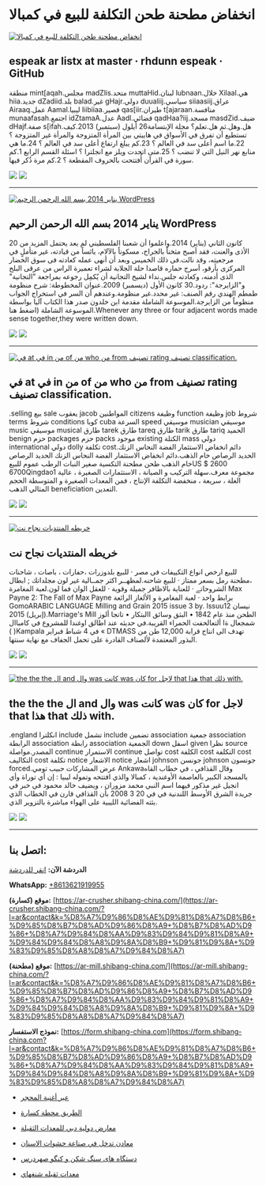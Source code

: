 # انخفاض مطحنة طحن التكلفة للبيع في كمبالا

<a href="https://swt.shibang-china.com/?l=ar&img&k=%D8%A7%D9%86%D8%AE%D9%81%D8%A7%D8%B6+%D9%85%D8%B7%D8%AD%D9%86%D8%A9+%D8%B7%D8%AD%D9%86+%D8%A7%D9%84%D8%AA%D9%83%D9%84%D9%81%D8%A9+%D9%84%D9%84%D8%A8%D9%8A%D8%B9+%D9%81%D9%8A+%D9%83%D9%85%D8%A8%D8%A7%D9%84%D8%A7" target="_blank">![انخفاض مطحنة طحن التكلفة للبيع في كمبالا](http://static.shibang-china.com/all-800x300/1421.jpg)</a>

## espeak ar listx at master · rhdunn espeak · GitHub
منطقة mint[aqah.مجلس madZlis.متحد muttaHid.لبنان lubnaan.خلال Xilaal.هي hiia.جديد dZadiid.بلد balad.غير gHajr.دولي duualiij.سياسي siiaasiij.عراق Airaaq.عمل Aamal.ليبيا liibiiaa.قصير qas[iir.طيران t[ajaraan.منافسة munaafasah.اجتمع idZtamaA.عدل Aadl.قضائي qadHaa?iij.مسجد masdZid.ضيف dHajf.صفة s[ifah.هل.وهل.ثم هل.تعلم؟ مجلة الإبتسامة26 أيلول (سبتمبر) 2013.كيف تستطيع أن تفرق في الأسواق في هاييتي بين المرأة المتزوجة والمرأة غير المتزوجة ؟ 22.ما اسم أعلى سد في العالم ؟ 23.كم يبلغ ارتفاع أعلى سد في العالم ؟ 24.ما هي منابع نهر النيل التي لا تنضب ؟ 25.متى اتحدت ويلز مع انجلترا ؟ اسئلة القسم الرابع 1.كم سورة في القرآن أُفتتحت بالحروف المقطعة ؟ 2.كم مرة ذُكر فيها.


<a href="https://whatsapp.shibangsoft.com/WhatsApp.php" target="_blank" title="WhatsApp">![](http://static.shibang-china.com/icon/whatsapp.png)</a> <a href="https://swt.shibang-china.com/?l=ar&icon&k=%D8%A7%D9%86%D8%AE%D9%81%D8%A7%D8%B6+%D9%85%D8%B7%D8%AD%D9%86%D8%A9+%D8%B7%D8%AD%D9%86+%D8%A7%D9%84%D8%AA%D9%83%D9%84%D9%81%D8%A9+%D9%84%D9%84%D8%A8%D9%8A%D8%B9+%D9%81%D9%8A+%D9%83%D9%85%D8%A8%D8%A7%D9%84%D8%A7" target="_blank">![](http://static.shibang-china.com/icon/chat-ar.png)</a>

---

<a href="https://swt.shibang-china.com/?l=ar&img&k=%D8%A7%D9%86%D8%AE%D9%81%D8%A7%D8%B6+%D9%85%D8%B7%D8%AD%D9%86%D8%A9+%D8%B7%D8%AD%D9%86+%D8%A7%D9%84%D8%AA%D9%83%D9%84%D9%81%D8%A9+%D9%84%D9%84%D8%A8%D9%8A%D8%B9+%D9%81%D9%8A+%D9%83%D9%85%D8%A8%D8%A7%D9%84%D8%A7" target="_blank">![يناير 2014 بسم الله الرحمن الرحيم WordPress](http://static.shibang-china.com/all-800x300/444.jpg)</a>

## يناير 2014 بسم الله الرحمن الرحيم WordPress
20 كانون الثاني (يناير) 2014.واعلموا أن شعبنا الفلسطيني لم يعد يحتمل المزيد من الأذى والعنت، فقد أصبح مثخناً بالجراح، مسكوناً بالآلام، يائساً من قيادته، غير متأملٍ في مرجعيته، وقد نالت.فى ذلك الخميس وبعد أن أنهى عمله كعادته فى سوق الخضار المركزى بأرقو، أسرج حماره قاصدا حلة الجلابة لشراء تعميرة الراس من عرقى البلح الذى أدمنه، وكعادته جلس.نداء لشيخ التجانية أن يٌكمِل رجوعه بمراجعة &quot;التجانية&quot; و&quot;الزايرجة&quot;: ردود.30 كانون الأول (ديسمبر) 2009.عنوان المخطوطة: شرح منظومة طمطم الهندي رقم الصنف: غير محدد.غير منظومة.وعندهم أن السر في استخراج الجواب منظوماً من الزايرجة.الموسوعة الشاملة مقدمة ابن خلدون صدر هذا الكتاب آليا بواسطة الموسوعة الشاملة (اضغط هنا.Whenever any three or four adjacent words made sense together,they were written down.


<a href="https://whatsapp.shibangsoft.com/WhatsApp.php" target="_blank" title="WhatsApp">![](http://static.shibang-china.com/icon/whatsapp.png)</a> <a href="https://swt.shibang-china.com/?l=ar&icon&k=%D8%A7%D9%86%D8%AE%D9%81%D8%A7%D8%B6+%D9%85%D8%B7%D8%AD%D9%86%D8%A9+%D8%B7%D8%AD%D9%86+%D8%A7%D9%84%D8%AA%D9%83%D9%84%D9%81%D8%A9+%D9%84%D9%84%D8%A8%D9%8A%D8%B9+%D9%81%D9%8A+%D9%83%D9%85%D8%A8%D8%A7%D9%84%D8%A7" target="_blank">![](http://static.shibang-china.com/icon/chat-ar.png)</a>

---

<a href="https://swt.shibang-china.com/?l=ar&img&k=%D8%A7%D9%86%D8%AE%D9%81%D8%A7%D8%B6+%D9%85%D8%B7%D8%AD%D9%86%D8%A9+%D8%B7%D8%AD%D9%86+%D8%A7%D9%84%D8%AA%D9%83%D9%84%D9%81%D8%A9+%D9%84%D9%84%D8%A8%D9%8A%D8%B9+%D9%81%D9%8A+%D9%83%D9%85%D8%A8%D8%A7%D9%84%D8%A7" target="_blank">![في at في in من of من who من from تصنيف rating تصنيف classification.](http://static.shibang-china.com/all-800x300/1488.jpg)</a>

## في at في in من of من who من from تصنيف rating تصنيف classification.
.selling بيع sale يعقوب jacob المواطنين citizens وظيفة function وظيفة job شروط terms شروط conditions كوبا cuba السرعة speed موسيقي musician موسيقي music موسيقي musical طارق tarek طارق tareq طارق tarik طارق tariq الحميد benign حزم packages حزم packs موجود existing الكتلة mass دولي international دولي dolly تكلفة cost.دائم انخفاض الاستثمار الفضة النحاس الزنك الحديد الرصاص خام الذهب.دائم انخفاض الاستثمار الفضة النحاس الزنك الحديد الرصاص خام الذهب طحن مطحنة التكسية صغير النبات الرطب عموم للبيعUS $ 2600 6700Qingdao1 مجموعة معرف.سهلة التركيب و الصيانة ، الاستثمارات الصغيرة ، عالية الغلة ، سريعة ، منخفضة التكلفة الإنتاج ، فمن المعدات الصغيرة و المتوسطة الحجم المثالي الذهب beneficiation التعدين.


<a href="https://whatsapp.shibangsoft.com/WhatsApp.php" target="_blank" title="WhatsApp">![](http://static.shibang-china.com/icon/whatsapp.png)</a> <a href="https://swt.shibang-china.com/?l=ar&icon&k=%D8%A7%D9%86%D8%AE%D9%81%D8%A7%D8%B6+%D9%85%D8%B7%D8%AD%D9%86%D8%A9+%D8%B7%D8%AD%D9%86+%D8%A7%D9%84%D8%AA%D9%83%D9%84%D9%81%D8%A9+%D9%84%D9%84%D8%A8%D9%8A%D8%B9+%D9%81%D9%8A+%D9%83%D9%85%D8%A8%D8%A7%D9%84%D8%A7" target="_blank">![](http://static.shibang-china.com/icon/chat-ar.png)</a>

---

<a href="https://swt.shibang-china.com/?l=ar&img&k=%D8%A7%D9%86%D8%AE%D9%81%D8%A7%D8%B6+%D9%85%D8%B7%D8%AD%D9%86%D8%A9+%D8%B7%D8%AD%D9%86+%D8%A7%D9%84%D8%AA%D9%83%D9%84%D9%81%D8%A9+%D9%84%D9%84%D8%A8%D9%8A%D8%B9+%D9%81%D9%8A+%D9%83%D9%85%D8%A8%D8%A7%D9%84%D8%A7" target="_blank">![خريطه المنتديات نجاح نت](http://static.shibang-china.com/all-800x300/392.jpg)</a>

## خريطه المنتديات نجاح نت
للبيع ارخص انواع التكييفات فى مصر &middot; للبيع بلدوزرات ،حفارات ، باصات ، شاحنات ،مطحنة رمل بسعر ممتاز &middot; للبيع شاحنه.لمظهــر اكثر جمــالية غير لون مجلداتك ; ابطال الشروحاتے &middot; للعناية بالاظافر جميلة وقوية &middot; للعقل الوان فما لون.لعبة المغامرة Max Payne 2: The Fall of Max Payne برابط واحد &middot; لعبة المغامرة و الألغاز الرائعة GomoARABIC LANGUAGE Milling and Grain 2015 issue 3 by. Issuu12 نيسان (إبريل) 2015.Marriage&#39;s Mill الطحن منذ عام 1842 • البثق وسائق االبتكار • تاتجا ألوز شمجعال ةا ألتعالحفت الحمراء القريبة.في حديثه عند اطالق اوغندا للمشروع في كامباال ( )Kampala في 4 شباط فبراير « DTMASS تهدف الى انتاج قرابة 12,000 طن من البذور المعتمدة لألصناف القادرة على تحمل الجفاف مع نهاية سنتها.


<a href="https://whatsapp.shibangsoft.com/WhatsApp.php" target="_blank" title="WhatsApp">![](http://static.shibang-china.com/icon/whatsapp.png)</a> <a href="https://swt.shibang-china.com/?l=ar&icon&k=%D8%A7%D9%86%D8%AE%D9%81%D8%A7%D8%B6+%D9%85%D8%B7%D8%AD%D9%86%D8%A9+%D8%B7%D8%AD%D9%86+%D8%A7%D9%84%D8%AA%D9%83%D9%84%D9%81%D8%A9+%D9%84%D9%84%D8%A8%D9%8A%D8%B9+%D9%81%D9%8A+%D9%83%D9%85%D8%A8%D8%A7%D9%84%D8%A7" target="_blank">![](http://static.shibang-china.com/icon/chat-ar.png)</a>

---

<a href="https://swt.shibang-china.com/?l=ar&img&k=%D8%A7%D9%86%D8%AE%D9%81%D8%A7%D8%B6+%D9%85%D8%B7%D8%AD%D9%86%D8%A9+%D8%B7%D8%AD%D9%86+%D8%A7%D9%84%D8%AA%D9%83%D9%84%D9%81%D8%A9+%D9%84%D9%84%D8%A8%D9%8A%D8%B9+%D9%81%D9%8A+%D9%83%D9%85%D8%A8%D8%A7%D9%84%D8%A7" target="_blank">![the the the ال and وال was كانت was كان for لاجل that هذا that ذلك with.](http://static.shibang-china.com/all-800x300/174.jpg)</a>

## the the the ال and وال was كانت was كان for لاجل that هذا that ذلك with.
.england انكلترا include تشمل include تضمين association جمعية association الرابطة association رابطة association الجمعية down اسفل given نظرا source المصدر.مواصلة continue الاستمرار continue تواصل cost الكلفة cost التكلفة cost التكاليف cost تكلفة notice الاشعار notice اشعار johnson جونسن johnson جونسون forced.عرض المشاركات حبيب تومي Ankawaوقال القذافي ، في خطاب القاه بالمسجد الكبير بالعاصمة الأوغندية ، كمبالا والذي افتتحه وتموله ليبيا : إن أي توراة وأي انجيل غير مذكور فيهما اسم النبي محمد مزوران ، ويضيف خالد محمود في خبر في جريدة الشرق الأوسط اللندنية في في 20 3 2008 بأن القذافي قارن في الخطاب الذي بثته الفضائية الليبية على الهواء مباشرة بالتزوير الذي.


<a href="https://whatsapp.shibangsoft.com/WhatsApp.php" target="_blank" title="WhatsApp">![](http://static.shibang-china.com/icon/whatsapp.png)</a> <a href="https://swt.shibang-china.com/?l=ar&icon&k=%D8%A7%D9%86%D8%AE%D9%81%D8%A7%D8%B6+%D9%85%D8%B7%D8%AD%D9%86%D8%A9+%D8%B7%D8%AD%D9%86+%D8%A7%D9%84%D8%AA%D9%83%D9%84%D9%81%D8%A9+%D9%84%D9%84%D8%A8%D9%8A%D8%B9+%D9%81%D9%8A+%D9%83%D9%85%D8%A8%D8%A7%D9%84%D8%A7" target="_blank">![](http://static.shibang-china.com/icon/chat-ar.png)</a>

---
## اتصل بنا:

**الدردشة الآن:** [انقر للدردشة](https://swt.shibang-china.com?l=ar&contact&k=%D8%A7%D9%86%D8%AE%D9%81%D8%A7%D8%B6+%D9%85%D8%B7%D8%AD%D9%86%D8%A9+%D8%B7%D8%AD%D9%86+%D8%A7%D9%84%D8%AA%D9%83%D9%84%D9%81%D8%A9+%D9%84%D9%84%D8%A8%D9%8A%D8%B9+%D9%81%D9%8A+%D9%83%D9%85%D8%A8%D8%A7%D9%84%D8%A7)

**WhatsApp:**  [+8613621919955](https://whatsapp.shibangsoft.com/WhatsApp.php)

**موقع (كسارة):** [https://ar-crusher.shibang-china.com/](https://ar-crusher.shibang-china.com/?l=ar&contact&k=%D8%A7%D9%86%D8%AE%D9%81%D8%A7%D8%B6+%D9%85%D8%B7%D8%AD%D9%86%D8%A9+%D8%B7%D8%AD%D9%86+%D8%A7%D9%84%D8%AA%D9%83%D9%84%D9%81%D8%A9+%D9%84%D9%84%D8%A8%D9%8A%D8%B9+%D9%81%D9%8A+%D9%83%D9%85%D8%A8%D8%A7%D9%84%D8%A7)

**موقع (مطحنة):** [https://ar-mill.shibang-china.com/](https://ar-mill.shibang-china.com/?l=ar&contact&k=%D8%A7%D9%86%D8%AE%D9%81%D8%A7%D8%B6+%D9%85%D8%B7%D8%AD%D9%86%D8%A9+%D8%B7%D8%AD%D9%86+%D8%A7%D9%84%D8%AA%D9%83%D9%84%D9%81%D8%A9+%D9%84%D9%84%D8%A8%D9%8A%D8%B9+%D9%81%D9%8A+%D9%83%D9%85%D8%A8%D8%A7%D9%84%D8%A7)

**نموذج الاستفسار:** [https://form.shibang-china.com](https://form.shibang-china.com?l=ar&contact&k=%D8%A7%D9%86%D8%AE%D9%81%D8%A7%D8%B6+%D9%85%D8%B7%D8%AD%D9%86%D8%A9+%D8%B7%D8%AD%D9%86+%D8%A7%D9%84%D8%AA%D9%83%D9%84%D9%81%D8%A9+%D9%84%D9%84%D8%A8%D9%8A%D8%B9+%D9%81%D9%8A+%D9%83%D9%85%D8%A8%D8%A7%D9%84%D8%A7)

* [عبر أغنية المحجر](../23/%D8%B9%D8%A8%D8%B1%20%D8%A3%D8%BA%D9%86%D9%8A%D8%A9%20%D8%A7%D9%84%D9%85%D8%AD%D8%AC%D8%B1.md)

* [الطريق محطة كسارة](../23/%D8%A7%D9%84%D8%B7%D8%B1%D9%8A%D9%82%20%D9%85%D8%AD%D8%B7%D8%A9%20%D9%83%D8%B3%D8%A7%D8%B1%D8%A9.md)

* [معارض دولية دبي للمعدات الثقيلة](../22/%D9%85%D8%B9%D8%A7%D8%B1%D8%B6%20%D8%AF%D9%88%D9%84%D9%8A%D8%A9%20%D8%AF%D8%A8%D9%8A%20%D9%84%D9%84%D9%85%D8%B9%D8%AF%D8%A7%D8%AA%20%D8%A7%D9%84%D8%AB%D9%82%D9%8A%D9%84%D8%A9.md)

* [معادن تدخل في صناعة حشوات الاسنان](../21/%D9%85%D8%B9%D8%A7%D8%AF%D9%86%20%D8%AA%D8%AF%D8%AE%D9%84%20%D9%81%D9%8A%20%D8%B5%D9%86%D8%A7%D8%B9%D8%A9%20%D8%AD%D8%B4%D9%88%D8%A7%D8%AA%20%D8%A7%D9%84%D8%A7%D8%B3%D9%86%D8%A7%D9%86.md)

* [دستگاه های سنگ شکن و کنگو صهردرس](../22/%D8%AF%D8%B3%D8%AA%DA%AF%D8%A7%D9%87%20%D9%87%D8%A7%DB%8C%20%D8%B3%D9%86%DA%AF%20%D8%B4%DA%A9%D9%86%20%D9%88%20%DA%A9%D9%86%DA%AF%D9%88%20%D8%B5%D9%87%D8%B1%D8%AF%D8%B1%D8%B3.md)

* [معدات ثقيله شنغهاي](../21/%D9%85%D8%B9%D8%AF%D8%A7%D8%AA%20%D8%AB%D9%82%D9%8A%D9%84%D9%87%20%D8%B4%D9%86%D8%BA%D9%87%D8%A7%D9%8A.md)